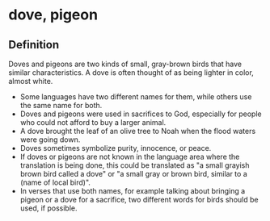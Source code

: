 # dove, pigeon

## Definition

Doves and pigeons are two kinds of small, gray-brown birds that have similar characteristics. A dove is often thought of as being lighter in color, almost white.

* Some languages have two different names for them, while others use the same name for both.
* Doves and pigeons were used in sacrifices to God, especially for people who could not afford to buy a larger animal.
* A dove brought the leaf of an olive tree to Noah when the flood waters were going down.
* Doves sometimes symbolize purity, innocence, or peace.
* If doves or pigeons are not known in the language area where the translation is being done, this could be translated as "a small grayish brown bird called a dove" or "a small gray or brown bird, similar to a (name of local bird)".
* In verses that use both names, for example talking about bringing a pigeon or a dove for a sacrifice, two different words for birds should be used, if possible.